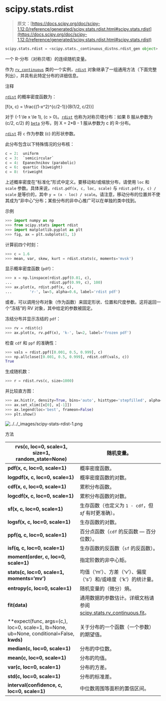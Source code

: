 # scipy.stats.rdist

> 原文：[https://docs.scipy.org/doc/scipy-1.12.0/reference/generated/scipy.stats.rdist.html#scipy.stats.rdist](https://docs.scipy.org/doc/scipy-1.12.0/reference/generated/scipy.stats.rdist.html#scipy.stats.rdist)

```py
scipy.stats.rdist = <scipy.stats._continuous_distns.rdist_gen object>
```

一个 R-分布（对称贝塔）的连续随机变量。

作为 [`rv_continuous`](scipy.stats.rv_continuous.html#scipy.stats.rv_continuous "scipy.stats.rv_continuous") 类的一个实例，[`rdist`](#scipy.stats.rdist "scipy.stats.rdist") 对象继承了一组通用方法（下面完整列出），并具有此特定分布的详细信息。

注释

[`rdist`](#scipy.stats.rdist "scipy.stats.rdist") 的概率密度函数为：

\[f(x, c) = \frac{(1-x^2)^{c/2-1}}{B(1/2, c/2)}\]

对于 \(-1 \le x \le 1\), \(c > 0\)。[`rdist`](#scipy.stats.rdist "scipy.stats.rdist") 也称为对称贝塔分布：如果 B 服从参数为 (c/2, c/2) 的 [`beta`](scipy.stats.beta.html#scipy.stats.beta "scipy.stats.beta") 分布，则 X = 2*B - 1 服从参数为 c 的 R-分布。

[`rdist`](#scipy.stats.rdist "scipy.stats.rdist") 将 `c` 作为参数 \(c\) 的形状参数。

此分布包含以下特殊情况的分布核：

```py
c = 2:  uniform
c = 3:  `semicircular`
c = 4:  Epanechnikov (parabolic)
c = 6:  quartic (biweight)
c = 8:  triweight 
```

上述概率密度在“标准化”形式中定义。要移动和/或缩放分布，请使用 `loc` 和 `scale` 参数。具体来说，`rdist.pdf(x, c, loc, scale)` 与 `rdist.pdf(y, c) / scale` 是等价的，其中 `y = (x - loc) / scale`。请注意，移动分布的位置并不使其成为“非中心”分布；某些分布的非中心推广可以在单独的类中找到。

示例

```py
>>> import numpy as np
>>> from scipy.stats import rdist
>>> import matplotlib.pyplot as plt
>>> fig, ax = plt.subplots(1, 1) 
```

计算前四个时刻：

```py
>>> c = 1.6
>>> mean, var, skew, kurt = rdist.stats(c, moments='mvsk') 
```

显示概率密度函数 (`pdf`)：

```py
>>> x = np.linspace(rdist.ppf(0.01, c),
...                 rdist.ppf(0.99, c), 100)
>>> ax.plot(x, rdist.pdf(x, c),
...        'r-', lw=5, alpha=0.6, label='rdist pdf') 
```

或者，可以调用分布对象（作为函数）来固定形状、位置和尺度参数。这将返回一个“冻结”的 RV 对象，其中给定的参数被固定。

冻结分布并显示冻结的 `pdf`：

```py
>>> rv = rdist(c)
>>> ax.plot(x, rv.pdf(x), 'k-', lw=2, label='frozen pdf') 
```

检查 `cdf` 和 `ppf` 的准确性：

```py
>>> vals = rdist.ppf([0.001, 0.5, 0.999], c)
>>> np.allclose([0.001, 0.5, 0.999], rdist.cdf(vals, c))
True 
```

生成随机数：

```py
>>> r = rdist.rvs(c, size=1000) 
```

并比较直方图：

```py
>>> ax.hist(r, density=True, bins='auto', histtype='stepfilled', alpha=0.2)
>>> ax.set_xlim([x[0], x[-1]])
>>> ax.legend(loc='best', frameon=False)
>>> plt.show() 
```

![../../_images/scipy-stats-rdist-1.png](../Images/fb9714a41eacdc0107a922d0cb99015a.png)

方法

| **rvs(c, loc=0, scale=1, size=1, random_state=None)** | 随机变量。 |
| --- | --- |
| **pdf(x, c, loc=0, scale=1)** | 概率密度函数。 |
| **logpdf(x, c, loc=0, scale=1)** | 概率密度函数的对数。 |
| **cdf(x, c, loc=0, scale=1)** | 累积分布函数。 |
| **logcdf(x, c, loc=0, scale=1)** | 累积分布函数的对数。 |
| **sf(x, c, loc=0, scale=1)** | 生存函数（也定义为 `1 - cdf`，但 *sf* 有时更准确）。 |
| **logsf(x, c, loc=0, scale=1)** | 生存函数的对数。 |
| **ppf(q, c, loc=0, scale=1)** | 百分点函数（`cdf` 的反函数 — 百分位数）。 |
| **isf(q, c, loc=0, scale=1)** | 生存函数的反函数（`sf` 的反函数）。 |
| **moment(order, c, loc=0, scale=1)** | 指定阶数的非中心矩。 |
| **stats(c, loc=0, scale=1, moments=’mv’)** | 均值（‘m’）、方差（‘v’）、偏度（‘s’）和/或峰度（‘k’）的统计量。 |
| **entropy(c, loc=0, scale=1)** | 随机变量的（微分）熵。 |
| **fit(data)** | 通用数据的参数估计。详细文档请参阅[scipy.stats.rv_continuous.fit](https://docs.scipy.org/doc/scipy/reference/generated/scipy.stats.rv_continuous.fit.html#scipy.stats.rv_continuous.fit)。 |
| **expect(func, args=(c,), loc=0, scale=1, lb=None, ub=None, conditional=False, **kwds)** | 关于分布的一个函数（一个参数）的期望值。 |
| **median(c, loc=0, scale=1)** | 分布的中位数。 |
| **mean(c, loc=0, scale=1)** | 分布的均值。 |
| **var(c, loc=0, scale=1)** | 分布的方差。 |
| **std(c, loc=0, scale=1)** | 分布的标准差。 |
| **interval(confidence, c, loc=0, scale=1)** | 中位数周围等面积的置信区间。 |
